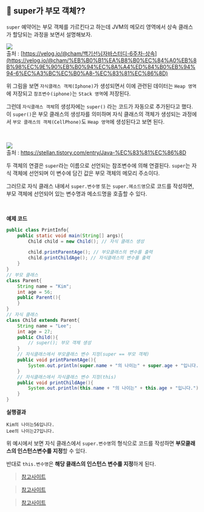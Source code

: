 ## :pushpin: super가 부모 객체??
`super` 예약어는 부모 객체를 가르킨다고 하는데 JVM의 메모리 영역에서 상속 클래스가 할당되는 과정을 보면서 설명해보자.

![](https://media.vlpt.us/images/cham/post/5ff85e45-6b48-491c-bc07-8fa4e0838bac/image.png)<br>
출처 : [https://velog.io/@cham/백기선님자바스터디-6주차-상속](https://velog.io/@cham/%EB%B0%B1%EA%B8%B0%EC%84%A0%EB%8B%98%EC%9E%90%EB%B0%94%EC%8A%A4%ED%84%B0%EB%94%94-6%EC%A3%BC%EC%B0%A8-%EC%83%81%EC%86%8D)

위 그림을 보면 `자식클래스 객체(Iphone)`가 생성되면서 이에 관련된 데이터는 `Heap 영역`에 저장되고 `참조변수(iphone)`는 `Stack 영역`에 저장된다.

그런데 `자식클래스 객체`의 생성자에는 `super()` 라는 코드가 자동으로 추가된다고 했다. 이 `super()`은 부모 클래스의 생성자를 의미하며 자식 클래스의 객체가 생성되는 과정에서 `부모 클래스의 객체(CellPhone)`도 `Heap 영역`에 생성된다고 보면 된다.

<br>

![](https://t1.daumcdn.net/cfile/tistory/156CAE444F5EF9D101)<br>
출처 : https://stellan.tistory.com/entry/Java-%EC%83%81%EC%86%8D


두 객체의 연결은 `super`라는 이름으로 선언되는 참조변수에 의해 연결된다. `super`는 자식 객체에 선언되며 이 변수에 담긴 값은 부모 객체의 메모리 주소이다.

그러므로 자식 클래스 내에서 `super.변수명` 또는 `super.메소드명`으로 코드를 작성하면, 부모 객체에 선언되어 있는 변수명과 메소드명을 호출할 수 있다.

<br>

**예제 코드**
```java
public class PrintInfo{
    public static void main(String[] args){
        Child child = new Child(); // 자식 클래스 생성

        child.printParentAge(); // 부모클래스의 변수를 출력
        child.printChildAge(); // 자식클래스의 변수를 출력
    }
}
// 부모 클래스
class Parent{
    String name = "Kim";
    int age = 56;
    public Parent(){
    }
}
// 자식 클래스
class Child extends Parent{
    String name = "Lee";
    int age = 27;
    public Child(){
        // super(); 부모 객체 생성
    }
    // 자식클래스에서 부모클래스 변수 지정(super == 부모 객체)
    public void printParentAge(){
        System.out.println(super.name + "의 나이는" + super.age + "입니다.");
    }
    // 자식클래스에서 자식클래스 변수 지정(this)
    public void printChildAge(){
        System.out.println(this.name + "의 나이는" + this.age + "입니다.");
    }
}
```
**실행결과**
```
Kim의 나이는56입니다.
Lee의 나이는27입니다.
```

위 예시에서 보면 자식 클래스에서 `super.변수명`의 형식으로 코드를 작성하면 **부모클래스의 인스턴스변수를 지정**할 수 있다.

반대로 `this.변수명`은 **해당 클래스의 인스턴스 변수를 지정**하게 된다.

> [참고사이트](https://crazykim2.tistory.com/551)

> [참고사이트](https://velog.io/@cham/%EB%B0%B1%EA%B8%B0%EC%84%A0%EB%8B%98%EC%9E%90%EB%B0%94%EC%8A%A4%ED%84%B0%EB%94%94-6%EC%A3%BC%EC%B0%A8-%EC%83%81%EC%86%8D)

> [참고사이트](https://stellan.tistory.com/entry/Java-%EC%83%81%EC%86%8D)